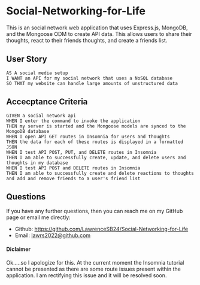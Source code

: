 # Social-Networking-for-Life

This is an social network web application that uses Express.js, MongoDB, and the Mongoose ODM to create API data. This allows users to share their thoughts, react to their friends thoughts, and create a friends list.

## User Story
```
AS A social media setup
I WANT an API for my social network that uses a NoSQL database
SO THAT my website can handle large amounts of unstructured data
```

## Accecptance Criteria
```
GIVEN a social network api
WHEN I enter the command to invoke the application
THEN my server is started and the Mongoose models are synced to the MongoDB database
WHEN I open API GET routes in Insomnia for users and thoughts
THEN the data for each of these routes is displayed in a formatted JSON
WHEN I test API POST, PUT, and DELETE routes in Insomnia
THEN I am able to successfully create, update, and delete users and thoughts in my database
WHEN I test API POST and DELETE routes in Insomnia
THEN I am able to successfully create and delete reactions to thoughts and add and remove friends to a user's friend list
```

## Questions

If you have any further questions, then you can reach me on my GitHub page or email me directly:
* Github: https://github.com/LawrenceSB24/Social-Networking-for-Life
* Email: lawrs2022@github.com

#### Diclaimer ####
Ok.....so I apologize for this. At the current moment the Insomnia tutorial cannot be presented as there are some route issues present within the application. I am rectifying this issue and it will be resolved soon.

